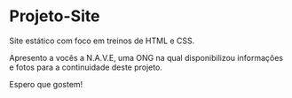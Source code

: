 # Projeto-Site
Site estático com foco em treinos de HTML e CSS.

Apresento a vocês a N.A.V.E, uma ONG na qual disponibilizou informações e fotos para a continuidade deste projeto.

Espero que gostem!
